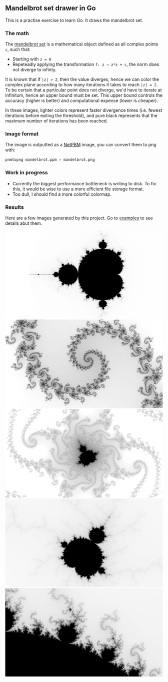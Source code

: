 ## Mandelbrot set drawer in Go
This is a practise exercise to learn Go. It draws the mandelbrot set.

### The math
The [mandelbrot set](https://en.wikipedia.org/wiki/Mandelbrot_set) is a mathematical object defined as all complex points `c`, such that:
- Starting with `z = 0`
- Repeteadly applying the transformation `f: z → z*z + c`, the norm does not diverge to infinty.

It is known that if `|z| > 2`, then the value diverges, hence we can color the complex plane according to how many iterations it takes to reach `|z| = 2`. To be certain that a particular point does not diverge, we'd have to iterate at infinitum, hence an upper bound must be set. This upper bound controls the accuracy (higher is better) and computational expense (lower is cheaper).

In these images, lighter colors represent faster divergence times (i.e. fewest iterations before exiting the threshold), and pure black represents that the maximum number of iterations has been reached.

### Image format
The image is outputted as a [NetPBM](https://en.wikipedia.org/wiki/Netpbm) image, you can convert them to png with:
```bash
pnmtopng mandelbrot.ppm > mandelbrot.png
```

### Work in progress
- Currently the biggest performance bottleneck is writing to disk. To fix this, it would be wise to use a more efficient file storage format.
- Too dull, I should find a more colorful colormap.

### Results
Here are a few images generated by this project. Go to [examples](examples/README.md) to see details abut them.

![image](examples/full.png)
![image](examples/spirals.png)
![image](examples/octopus.png)
![image](examples/mini.png)
![image](examples/copies.png)

